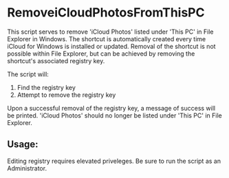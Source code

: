 # RemoveiCloudPhotosFromThisPC
This script serves to remove 'iCloud Photos' listed under 'This PC' in File Explorer in Windows. The shortcut is automatically created every time iCloud for Windows is installed or updated. Removal of the shortcut is not possible within File Explorer, but can be achieved by removing the shortcut's associated registry key.

The script will:
1. Find the registry key
2. Attempt to remove the registry key

Upon a successful removal of the registry key, a message of success will be printed. 'iCloud Photos' should no longer be listed under 'This PC' in File Explorer.

## Usage:
Editing registry requires elevated priveleges. Be sure to run the script as an Administrator.
